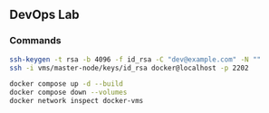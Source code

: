 ## DevOps Lab

### Commands
```bash
ssh-keygen -t rsa -b 4096 -f id_rsa -C "dev@example.com" -N ""
ssh -i vms/master-node/keys/id_rsa docker@localhost -p 2202

docker compose up -d --build
docker compose down --volumes
docker network inspect docker-vms
```
